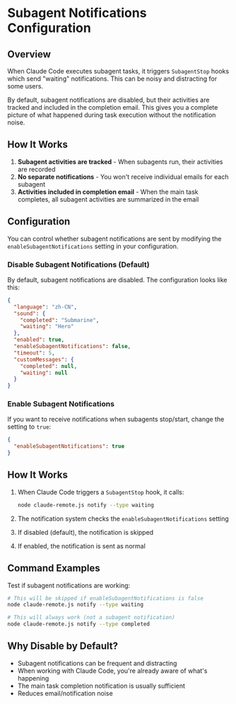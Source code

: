 # Subagent Notifications Configuration

## Overview

When Claude Code executes subagent tasks, it triggers `SubagentStop` hooks which send "waiting" notifications. This can be noisy and distracting for some users.

By default, subagent notifications are disabled, but their activities are tracked and included in the completion email. This gives you a complete picture of what happened during task execution without the notification noise.

## How It Works

1. **Subagent activities are tracked** - When subagents run, their activities are recorded
2. **No separate notifications** - You won't receive individual emails for each subagent
3. **Activities included in completion email** - When the main task completes, all subagent activities are summarized in the email

## Configuration

You can control whether subagent notifications are sent by modifying the `enableSubagentNotifications` setting in your configuration.

### Disable Subagent Notifications (Default)

By default, subagent notifications are disabled. The configuration looks like this:

```json
{
  "language": "zh-CN",
  "sound": {
    "completed": "Submarine",
    "waiting": "Hero"
  },
  "enabled": true,
  "enableSubagentNotifications": false,
  "timeout": 5,
  "customMessages": {
    "completed": null,
    "waiting": null
  }
}
```

### Enable Subagent Notifications

If you want to receive notifications when subagents stop/start, change the setting to `true`:

```json
{
  "enableSubagentNotifications": true
}
```

## How It Works

1. When Claude Code triggers a `SubagentStop` hook, it calls:
   ```bash
   node claude-remote.js notify --type waiting
   ```

2. The notification system checks the `enableSubagentNotifications` setting
3. If disabled (default), the notification is skipped
4. If enabled, the notification is sent as normal

## Command Examples

Test if subagent notifications are working:
```bash
# This will be skipped if enableSubagentNotifications is false
node claude-remote.js notify --type waiting

# This will always work (not a subagent notification)
node claude-remote.js notify --type completed
```

## Why Disable by Default?

- Subagent notifications can be frequent and distracting
- When working with Claude Code, you're already aware of what's happening
- The main task completion notification is usually sufficient
- Reduces email/notification noise